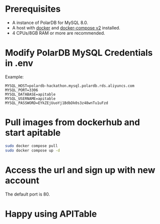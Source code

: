 # Prerequisites

* A instance of PolarDB for MySQL 8.0.
* A host with [docker](https://docs.docker.com/engine/install/) and [docker-compose v2](https://docs.docker.com/engine/install/) installed.
* 4 CPUs/8GB RAM or more are recommended.

# Modify PolarDB MySQL Credentials in .env

Example:

```text
MYSQL_HOST=polardb-hackathon.mysql.polardb.rds.aliyuncs.com
MYSQL_PORT=3306
MYSQL_DATABASE=apitable
MYSQL_USERNAME=apitable
MYSQL_PASSWORD=EYkZEjUuoYj1BdbDk0s3z48wnTu1uFzd
```

# Pull images from dockerhub and start apitable

```bash
sudo docker compose pull
sudo docker compose up -d
```

# Access the url and sign up with new account

The default port is 80.

# Happy using APITable
